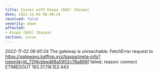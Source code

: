 ```yaml
---
title: Issues with Kaspa (KAS) [Kaspa]
date: 2022-11-02 06:40:24
resolved: false
severity: down
affected:
- Kaspa (KAS) [Kaspa]
section: issue
---
```


*2022-11-02 06:40:24* The gateway is unreachable: FetchError request to https://gateways.kaffinp.xyz/kaspa/meta-info?tokenId=tti_72f4cbbed88a5902c78a896f failed, reason: connect ETIMEDOUT 193.31.116.152:443